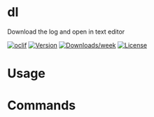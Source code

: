 dl
==

Download the log and open in text editor 

[![oclif](https://img.shields.io/badge/cli-oclif-brightgreen.svg)](https://oclif.io)
[![Version](https://img.shields.io/npm/v/dl.svg)](https://npmjs.org/package/dl)
[![Downloads/week](https://img.shields.io/npm/dw/dl.svg)](https://npmjs.org/package/dl)
[![License](https://img.shields.io/npm/l/dl.svg)](https://github.com///blob/master/package.json)

<!-- toc -->
# Usage
<!-- usage -->
# Commands
<!-- commands -->
